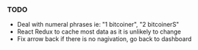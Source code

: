 ### TODO

- Deal with numeral phrases ie: "1 bitcoiner", "2 bitcoinerS"
- React Redux to cache most data as it is unlikely to change
- Fix arrow back if there is no nagivation, go back to dashboard
